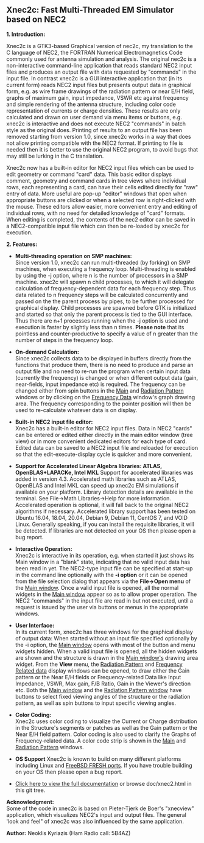 Xnec2c: Fast Multi-Threaded EM Simulator based on NEC2
------------------------------------------------------
**1\. Introduction:**  

Xnec2c is a GTK3-based Graphical version of nec2c, my translation to the C language of NEC2, the FORTRAN Numerical Electromagnetics Code commonly used for antenna simulation and analysis. The original nec2c is a non-interactive command-line application that reads standard NEC2 input files and produces an output file with data requested by "commands" in the input file. In contrast xnec2c is a GUI interactive application that (in its current form) reads NEC2 input files but presents output data in graphical form, e.g. as wire frame drawings of the radiation pattern or near E/H field, graphs of maximum gain, input impedance, VSWR etc against frequency and simple rendering of the antenna structure, including color code representation of currents or charge densities. These results are only calculated and drawn on user demand via menu items or buttons, e.g. xnec2c is interactive and does not execute NEC2 "commands" in batch style as the original does. Printing of results to an output file has been removed starting from version 1.0, since xnec2c works in a way that does not allow printing compatible with the NEC2 format. If printing to file is needed then it is better to use the original NEC2 program, to avoid bugs that may still be lurking in the C translation.

Xnec2c now has a built-in editor for NEC2 input files which can be used to edit geometry or command "card" data. This basic editor displays comment, geometry and command cards in tree views where individual rows, each representing a card, can have their cells edited directly for "raw" entry of data. More useful are pop-up "editor" windows that open when appropriate buttons are clicked or when a selected row is right-clicked with the mouse. These editors allow easier, more convenient entry and editing of individual rows, with no need for detailed knowledge of "card" formats. When editing is completed, the contents of the nec2 editor can be saved in a NEC2-compatible input file which can then be re-loaded by xnec2c for execution.

**2\. Features:**  
*   **Multi-threading operation on SMP machines:**  
    Since version 1.0, xnec2c can run multi-threaded (by forking) on SMP machines, when executing a frequency loop. Multi-threading is enabled by using the -j<n> option, where n is the number of processors in a SMP machine. xnec2c will spawn n child processes, to which it will delegate calculation of frequency-dependent data for each frequency step. Thus data related to n frequency steps will be calculated concurrently and passed on the the parent process by pipes, to be further processed for graphical display. Child processes are spawned before GTK is initialized and started so that only the parent process is tied to the GUI interface. Thus there are n+1 processes running when the -j option is used and execution is faster by slightly less than n times. **Please note** that its pointless and counter-productive to specify a value of n greater than the number of steps in the frequency loop.

*   **On-demand Calculation:**  
    Since xnec2c collects data to be displayed in buffers directly from the functions that produce them, there is no need to produce and parse an output file and no need to re-run the program when certain input data (currently the frequency) is changed or when different output data (gain, near-fields, input impedance etc) is required. The frequency can be changed either from spin buttons in the [Main](https://htmlpreview.github.io/?https://raw.githubusercontent.com/KJ7LNW/xnec2c/master/doc/xnec2c.html#MainWindow) and [Radiation Pattern](https://htmlpreview.github.io/?https://raw.githubusercontent.com/KJ7LNW/xnec2c/master/doc/xnec2c.html#RadiationWindow) windows or by clicking on the [Frequency Data](https://htmlpreview.github.io/?https://raw.githubusercontent.com/KJ7LNW/xnec2c/master/doc/xnec2c.html#FrequencyWindow) window's graph drawing area. The frequency corresponding to the pointer position will then be used to re-calculate whatever data is on display.
    
*    **Built-in NEC2 input file editor:**  
    Xnec2c has a built-in editor for NEC2 input files. Data in NEC2 "cards" can be entered or edited either directly in the main editor window (tree view) or in more convenient dedicated editors for each type of card. Edited data can be saved to a NEC2 input file and reloaded for execution so that the edit-execute-display cycle is quicker and more convenient.
    
*   **Support for Accelerated Linear Algebra libraries: ATLAS, OpenBLAS+LAPACKe, Intel MKL**
    Support for accelerated libraries was added in version 4.3.  Accelerated math libraries such as ATLAS, OpenBLAS and Intel MKL can speed up xnec2c EM simulations if available on your platform.  Library detection details are available in the terminal. See File->Math Libraries->Help for more information. Accelerated operation is optional, it will fall back to the original NEC2 algorithms if necessary.  Accelerated library support has been tested on Ubuntu 16.04, 18.04, 20.04, Debian 9, Debian 11, CentOS 7, and VOID Linux.  Generally speaking, if you can install the requisite libraries, it will be detected.  If libraries are not detected on your OS then please open a bug report.

*   **Interactive Operation:**  
    Xnec2c is interactive in its operation, e.g. when started it just shows its Main window in a "blank" state, indicating that no valid input data has been read in yet. The NEC2-type input file can be specified at start-up in the command line optionally with the **\-i option** or it can be opened from the file selection dialog that appears via the **File->Open menu** of the [Main window](https://htmlpreview.github.io/?https://raw.githubusercontent.com/KJ7LNW/xnec2c/master/doc/xnec2c.html#MainWindow). Once a valid input file is opened, all the normal widgets in the [Main window](https://htmlpreview.github.io/?https://raw.githubusercontent.com/KJ7LNW/xnec2c/master/doc/xnec2c.html#MainWindow) appear so as to allow proper operation. The NEC2 "commands" in the input file are read in but not executed, until a request is issued by the user via buttons or menus in the appropriate windows.
    
*   **User Interface:**  
    In its current form, xnec2c has three windows for the graphical display of output data: When started without an input file specified optionally by the -i <input-file> option, the [Main window](https://htmlpreview.github.io/?https://raw.githubusercontent.com/KJ7LNW/xnec2c/master/doc/xnec2c.html#MainWindow) opens with most of the button and menu widgets hidden. When a valid input file is opened, all the hidden widgets are shown and the structure is drawn in the [Main window's](https://htmlpreview.github.io/?https://raw.githubusercontent.com/KJ7LNW/xnec2c/master/doc/xnec2c.html#MainWindow) drawing area widget. From the **View** menu, the [Radiation Pattern](https://htmlpreview.github.io/?https://raw.githubusercontent.com/KJ7LNW/xnec2c/master/doc/xnec2c.html#RadiationWindow) and [Frequency Related data](https://htmlpreview.github.io/?https://raw.githubusercontent.com/KJ7LNW/xnec2c/master/doc/xnec2c.html#FrequencyWindow) display windows can be opened, to draw either the Gain pattern or the Near E/H fields or Frequency-related Data like Input Impedance, VSWR, Max gain, F/B Ratio, Gain in the Viewer's direction etc. Both the [Main window](https://htmlpreview.github.io/?https://raw.githubusercontent.com/KJ7LNW/xnec2c/master/doc/xnec2c.html#MainWindow) and the [Radiation Pattern window](https://htmlpreview.github.io/?https://raw.githubusercontent.com/KJ7LNW/xnec2c/master/doc/xnec2c.html#RadiationWindow) have buttons to select fixed viewing angles of the structure or the radiation pattern, as well as spin buttons to input specific viewing angles.

*   **Color Coding:**  
    Xnec2c uses color coding to visualize the Current or Charge distribution in the Structure's segments or patches as well as the Gain pattern or the Near E/H field pattern. Color coding is also used to clarify the Graphs of Frequency-related data. A color code strip is shown in the [Main](https://htmlpreview.github.io/?https://raw.githubusercontent.com/KJ7LNW/xnec2c/master/doc/xnec2c.html#MainWindow) and [Radiation Pattern](https://htmlpreview.github.io/?https://raw.githubusercontent.com/KJ7LNW/xnec2c/master/doc/xnec2c.html#RadiationWindow) windows.

*   **OS Support** 
    Xnec2c is known to build on many different platforms including Linux and [FreeBSD FRESH ports](https://www.freshports.org/comms/xnec2c/).  If you have trouble building on your OS then please open a bug report.
    
*    [Click here to view the full documentation](https://htmlpreview.github.io/?https://raw.githubusercontent.com/KJ7LNW/xnec2c/master/doc/xnec2c.html) or browse doc/xnec2.html in this git tree.


**Acknowledgment:**  
Some of the code in xnec2c is based on Pieter-Tjerk de Boer's "xnecview" application, which visualizes NEC2's input and output files. The general 'look and feel" of xnec2c was also influenced by the same application.

**Author:** Neoklis Kyriazis (Ham Radio call: 5B4AZ)
